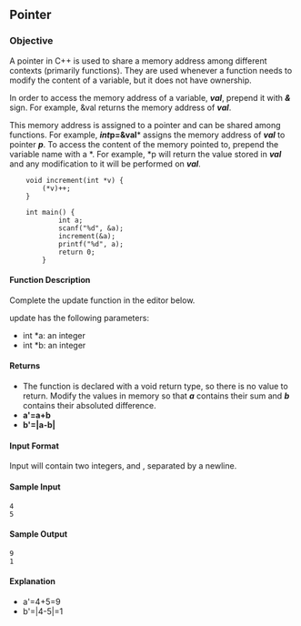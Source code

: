 ## Pointer
### Objective
A pointer in C++ is used to share a memory address among different contexts (primarily functions). They are used whenever a function needs to modify the content of a variable, but it does not have ownership.

In order to access the memory address of a variable, ***val***, prepend it with ***&*** sign. For example, &val returns the memory address of ***val***.

This memory address is assigned to a pointer and can be shared among functions. For example, ***int*p=&val*** assigns the memory address of ***val*** to pointer ***p***. To access the content of the memory pointed to, prepend the variable name with a *. For example, *p will return the value stored in ***val*** and any modification to it will be performed on ***val***.

		void increment(int *v) {
    		(*v)++;
		}

		int main() {
    			int a;
    			scanf("%d", &a);
    			increment(&a);
    			printf("%d", a);
    			return 0;
			}  
#### Function Description

Complete the update function in the editor below.

update has the following parameters:

* int *a: an integer
* int *b: an integer
#### Returns

* The function is declared with a void return type, so there is no value to return. Modify the values in memory so that ***a*** contains their sum and ***b*** contains their absoluted difference.
* **a'=a+b**
* **b'=|a-b|**

#### Input Format

Input will contain two integers,  and , separated by a newline.

#### Sample Input

	4
	5
#### Sample Output

	9
	1
#### Explanation
* a'=4+5=9
* b'=|4-5|=1
